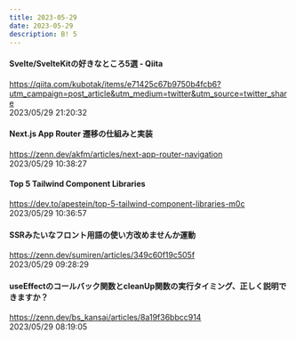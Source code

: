 ```yaml
---
title: 2023-05-29
date: 2023-05-29
description: B! 5
---
```


#### Svelte/SvelteKitの好きなところ5選 - Qiita
https://qiita.com/kubotak/items/e71425c67b9750b4fcb6?utm_campaign=post_article&utm_medium=twitter&utm_source=twitter_share<br>
2023/05/29 21:20:32<br>


#### Next.js App Router 遷移の仕組みと実装
https://zenn.dev/akfm/articles/next-app-router-navigation<br>
2023/05/29 10:38:27<br>


#### Top 5 Tailwind Component Libraries
https://dev.to/apestein/top-5-tailwind-component-libraries-m0c<br>
2023/05/29 10:36:57<br>


#### SSRみたいなフロント用語の使い方改めませんか運動
https://zenn.dev/sumiren/articles/349c60f19c505f<br>
2023/05/29 09:28:29<br>


#### useEffectのコールバック関数とcleanUp関数の実行タイミング、正しく説明できますか？
https://zenn.dev/bs_kansai/articles/8a19f36bbcc914<br>
2023/05/29 08:19:05<br>


